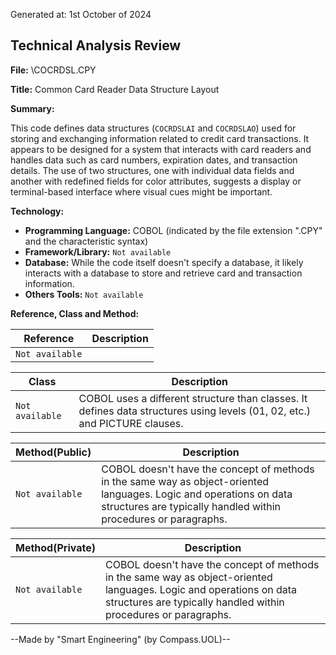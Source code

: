 Generated at: 1st October of 2024

## Technical Analysis Review

**File:**  \COCRDSL.CPY

**Title:**  Common Card Reader Data Structure Layout

**Summary:** 

This code defines data structures (`COCRDSLAI` and `COCRDSLAO`) used for storing and exchanging information related to credit card transactions.  It appears to be designed for a system that interacts with card readers and handles data such as card numbers, expiration dates, and transaction details.  The use of two structures, one with individual data fields and another with redefined fields for color attributes, suggests a display or terminal-based interface where visual cues might be important.

**Technology:**

* **Programming Language:**  COBOL (indicated by the file extension ".CPY" and the characteristic syntax)
* **Framework/Library:** `Not available`
* **Database:**  While the code itself doesn't specify a database, it likely interacts with a database to store and retrieve card and transaction information. 
* **Others Tools:** `Not available`

**Reference, Class and Method:**

| Reference | Description |
|---|---|
| `Not available` | |

| Class | Description |
|---|---|
| `Not available` |  COBOL uses a different structure than classes. It defines data structures using levels (01, 02, etc.) and PICTURE clauses. |

| Method(Public) | Description |
|---|---|
| `Not available` | COBOL doesn't have the concept of methods in the same way as object-oriented languages. Logic and operations on data structures are typically handled within procedures or paragraphs.  |

| Method(Private) | Description |
|---|---|
| `Not available` | COBOL doesn't have the concept of methods in the same way as object-oriented languages. Logic and operations on data structures are typically handled within procedures or paragraphs.  |

--Made by "Smart Engineering" (by Compass.UOL)--